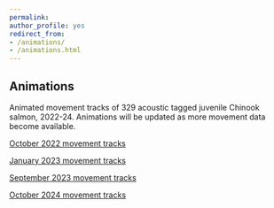 ```yaml
---
permalink: 
author_profile: yes
redirect_from:
- /animations/
- /animations.html
---
```


## Animations

Animated movement tracks of 329 acoustic tagged juvenile Chinook salmon, 2022-24. Animations will be updated as more movement data become available.

[October 2022 movement tracks](/files/oct22-anim-satellite.gif)

[January 2023 movement tracks](/files/jan23-anim-satellite.gif)

[September 2023 movement tracks](/files/sep23-anim-satellite.gif)

[October 2024 movement tracks](/files/oct23-anim-satellite.gif)